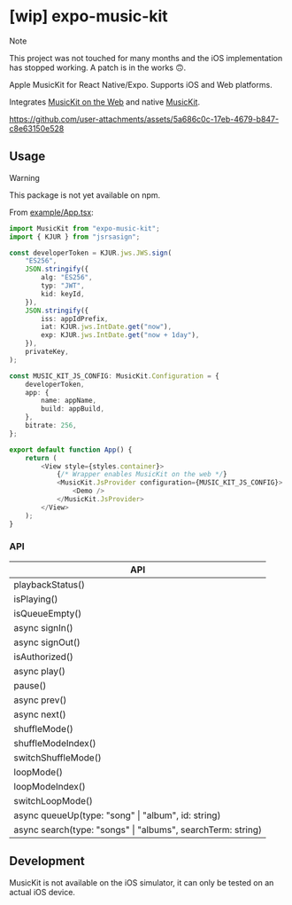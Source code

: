 # [wip] expo-music-kit

> [!NOTE]
> This project was not touched for many months and the iOS implementation has stopped working. A patch is in the works 🙃.

Apple MusicKit for React Native/Expo. Supports iOS and Web platforms.

Integrates [MusicKit on the Web](https://js-cdn.music.apple.com/musickit/v3/docs) and native [MusicKit](https://developer.apple.com/documentation/musickit).

https://github.com/user-attachments/assets/5a686c0c-17eb-4679-b847-c8e63150e528

## Usage

> [!WARNING]
> This package is not yet available on npm.

From [example/App.tsx](example/App.tsx):

```ts
import MusicKit from "expo-music-kit";
import { KJUR } from "jsrsasign";

const developerToken = KJUR.jws.JWS.sign(
	"ES256",
	JSON.stringify({
		alg: "ES256",
		typ: "JWT",
		kid: keyId,
	}),
	JSON.stringify({
		iss: appIdPrefix,
		iat: KJUR.jws.IntDate.get("now"),
		exp: KJUR.jws.IntDate.get("now + 1day"),
	}),
	privateKey,
);

const MUSIC_KIT_JS_CONFIG: MusicKit.Configuration = {
	developerToken,
	app: {
		name: appName,
		build: appBuild,
	},
	bitrate: 256,
};

export default function App() {
	return (
		<View style={styles.container}>
			{/* Wrapper enables MusicKit on the web */}
			<MusicKit.JsProvider configuration={MUSIC_KIT_JS_CONFIG}>
				<Demo />
			</MusicKit.JsProvider>
		</View>
	);
}
```

### API

| API |
| --- |
| playbackStatus() |
| isPlaying() |
| isQueueEmpty() |
| async signIn() |
| async signOut() |
| isAuthorized() |
| async play() |
| pause() |
| async prev() |
| async next() |
| shuffleMode() |
| shuffleModeIndex() |
| switchShuffleMode() |
| loopMode() |
| loopModeIndex() |
| switchLoopMode() |
| async queueUp(type: "song" \| "album", id: string) |
| async search(type: "songs" \| "albums", searchTerm: string) |


## Development 

MusicKit is not available on the iOS simulator, it can only be tested on an actual iOS device.
